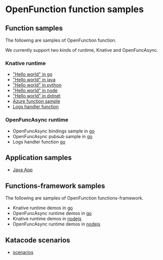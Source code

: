 # OpenFunction function samples

## Function samples

The following are samples of OpenFunction function.

We currently support two kinds of runtime, Knative and OpenFuncAsync.

### Knative runtime

- ["Hello world" in go](functions/Knative/hello-world-go)
- ["Hello world" in java](functions/Knative/hello-world-java)
- ["Hello world" in python](functions/Knative/hello-world-python)
- ["Hello world" in node](functions/Knative/hello-world-node)
- ["Hello world" in dotnet](functions/Knative/hello-world-dotnet)
- [Azure function sample](functions/Knative/azure-func-go)
- [Logs handler function](functions/Knative/logs-handler-function)

### OpenFuncAsync runtime

- OpenFuncAsync bindings sample in [go](functions/OpenFuncAsync/bindings)
- OpenFuncAsync pubsub sample in [go](functions/OpenFuncAsync/pubsub)
- Logs handler function [go](functions/OpenFuncAsync/logs-handler-function)

## Application samples

- [Java App](apps/sample-apps-java-maven.yaml)

## Functions-framework samples

The following are samples of OpenFunction functions-framework.

- Knative runtime demos in [go](functions-framework/golang/Knative)
- OpenFuncAsync runtime demos in [go](functions-framework/golang/OpenFuncAsync)
- Knative runtime demos in [nodejs](functions-framework/nodejs/Knative)
- OpenFuncAsync runtime demos in [nodejs](functions-framework/nodejs/OpenFuncAsync)

## Katacode scenarios

- [scenarios](katacoda-scenarios)
